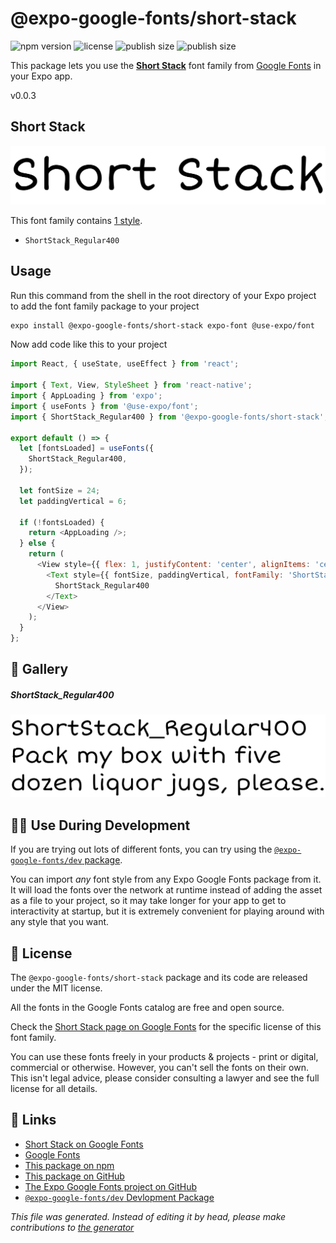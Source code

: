 # @expo-google-fonts/short-stack

![npm version](https://flat.badgen.net/npm/v/@expo-google-fonts/short-stack)
![license](https://flat.badgen.net/github/license/expo/google-fonts)
![publish size](https://flat.badgen.net/packagephobia/install/@expo-google-fonts/short-stack)
![publish size](https://flat.badgen.net/packagephobia/publish/@expo-google-fonts/short-stack)

This package lets you use the [**Short Stack**](https://fonts.google.com/specimen/Short+Stack) font family from [Google Fonts](https://fonts.google.com/) in your Expo app.

v0.0.3

## Short Stack

![Short Stack](./font-family.png)

This font family contains [1 style](#gallery).

- `ShortStack_Regular400`

## Usage

Run this command from the shell in the root directory of your Expo project to add the font family package to your project
```sh
expo install @expo-google-fonts/short-stack expo-font @use-expo/font
```

Now add code like this to your project
```js
import React, { useState, useEffect } from 'react';

import { Text, View, StyleSheet } from 'react-native';
import { AppLoading } from 'expo';
import { useFonts } from '@use-expo/font';
import { ShortStack_Regular400 } from '@expo-google-fonts/short-stack';

export default () => {
  let [fontsLoaded] = useFonts({
    ShortStack_Regular400,
  });

  let fontSize = 24;
  let paddingVertical = 6;

  if (!fontsLoaded) {
    return <AppLoading />;
  } else {
    return (
      <View style={{ flex: 1, justifyContent: 'center', alignItems: 'center' }}>
        <Text style={{ fontSize, paddingVertical, fontFamily: 'ShortStack_Regular400' }}>
          ShortStack_Regular400
        </Text>
      </View>
    );
  }
};

```

## 🔡 Gallery

##### ShortStack_Regular400
![ShortStack_Regular400](./558333b2d2edb0db150ab52358a8d983ea83d194559c81b99d0defac9ef6ea5c.ttf.png)


## 👩‍💻 Use During Development

If you are trying out lots of different fonts, you can try using the [`@expo-google-fonts/dev` package](https://github.com/expo/google-fonts/tree/master/font-packages/dev#readme).

You can import *any* font style from any Expo Google Fonts package from it. It will load the fonts
over the network at runtime instead of adding the asset as a file to your project, so it may take longer
for your app to get to interactivity at startup, but it is extremely convenient
for playing around with any style that you want.

## 📖 License

The `@expo-google-fonts/short-stack` package and its code are released under the MIT license.

All the fonts in the Google Fonts catalog are free and open source.

Check the [Short Stack page on Google Fonts](https://fonts.google.com/specimen/Short+Stack) for the specific license of this font family.

You can use these fonts freely in your products & projects - print or digital, commercial or otherwise. However, you can't sell the fonts on their own. This isn't legal advice, please consider consulting a lawyer and see the full license for all details.

## 🔗 Links

- [Short Stack on Google Fonts](https://fonts.google.com/specimen/Short+Stack)
- [Google Fonts](https://fonts.google.com/)
- [This package on npm](https://www.npmjs.com/package/@expo-google-fonts/short-stack)
- [This package on GitHub](https://github.com/expo/google-fonts/tree/master/font-packages/short-stack)
- [The Expo Google Fonts project on GitHub](https://github.com/expo/google-fonts)
- [`@expo-google-fonts/dev` Devlopment Package](https://github.com/expo/google-fonts/tree/master/font-packages/dev)


*This file was generated. Instead of editing it by head, please make contributions to [the generator](https://github.com/expo/google-fonts/tree/master/packages/generator)*
